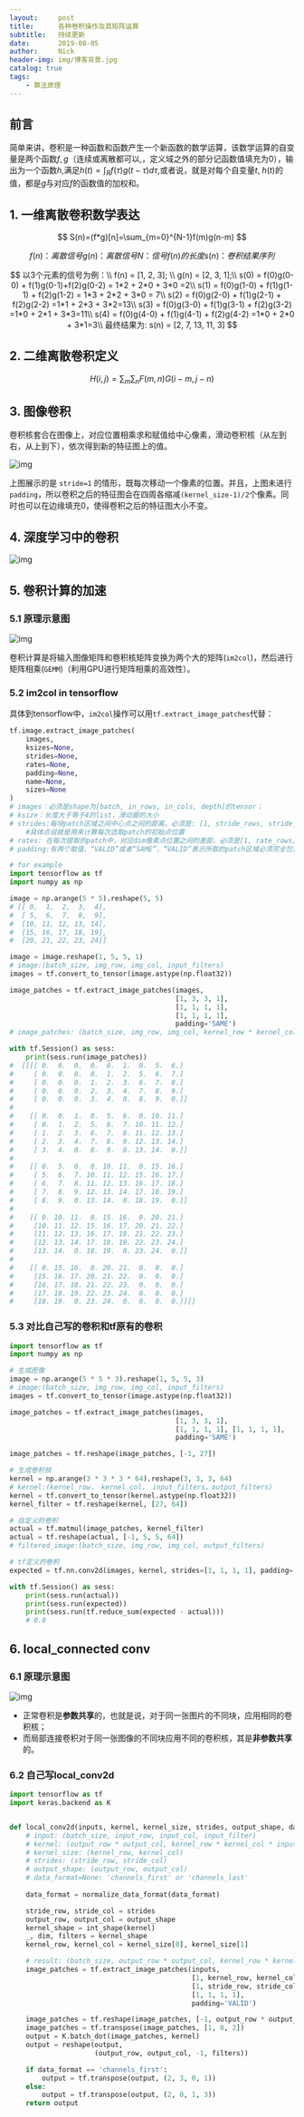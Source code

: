 ```yaml
---
layout:     post
title:      各种卷积操作及其矩阵运算
subtitle:   持续更新
date:       2019-08-05
author:     Nick
header-img: img/博客背景.jpg
catalog: true
tags:
    - 算法原理
---
```


## 前言

简单来讲，卷积是一种函数和函数产生一个新函数的数学运算，该数学运算的自变量是两个函数$f, g$（连续或离散都可以,，定义域之外的部分记函数值填充为0），输出为一个函数$h$,满足$h(t)=\int_{R}{f(\tau)g(t-\tau)d\tau}$,或者说，就是对每个自变量$t$, $h(t)$的值，都是$g$与对应$f$的函数值的加权和。

## 1. 一维离散卷积数学表达

$$
S(n)=(f*g)[n]=\sum_{m=0}^{N-1}f(m)g(n-m)
$$

$$
f(n)：离散信号   
g(n)：离散信号   
N：信号f(n)的长度   
s(n)：卷积结果序列   
$$

$$
以3个元素的信号为例：\\
f(n) = [1, 2, 3]; \\
g(n) = [2, 3, 1];\\
s(0) = f(0)g(0-0) + f(1)g(0-1)+f(2)g(0-2) = 1*2 + 2*0 + 3*0 =2\\
s(1) = f(0)g(1-0) + f(1)g(1-1) + f(2)g(1-2) = 1*3 + 2*2 + 3*0 = 7\\
s(2) = f(0)g(2-0) + f(1)g(2-1) + f(2)g(2-2) =1*1 + 2*3 + 3*2=13\\
s(3) = f(0)g(3-0) + f(1)g(3-1) + f(2)g(3-2) =1*0 + 2*1 + 3*3=11\\
s(4) = f(0)g(4-0) + f(1)g(4-1) + f(2)g(4-2) =1*0 + 2*0 + 3*1=3\\
最终结果为: s(n) = [2, 7, 13, 11, 3]
$$

## 2.  二维离散卷积定义

$$
H(i, j)=\sum_{m}\sum_{n}F(m, n)G(i-m, j-n)
$$

## 3.  图像卷积

卷积核套合在图像上，对应位置相乘求和赋值给中心像素，滑动卷积核（从左到右，从上到下），依次得到新的特征图上的值。

![img](/img/2019-08-05-1.gif)

上图展示的是 `stride=1` 的情形，既每次移动一个像素的位置。并且，上图未进行`padding`，所以卷积之后的特征图会在四周各缩减`(kernel_size-1)/2`个像素。同时也可以在边缘填充0，使得卷积之后的特征图大小不变。

## 4. 深度学习中的卷积

![img](/img/2019-08-05-2.png)

## 5. 卷积计算的加速

### 5.1 原理示意图

![img](/img/2019-08-05-3.png)

卷积计算是将输入图像矩阵和卷积核矩阵变换为两个大的矩阵(`im2col`)，然后进行矩阵相乘(`GEMM`)（利用GPU进行矩阵相乘的高效性）。

### 5.2 **im2col** in tensorflow

具体到tensorflow中，`im2col`操作可以用`tf.extract_image_patches`代替：

```python
tf.image.extract_image_patches(
    images,
    ksizes=None,
    strides=None,
    rates=None,
    padding=None,
    name=None,
    sizes=None
)
# images：必须是shape为[batch, in_rows, in_cols, depth]的tensor；
# ksize：长度大于等于4的list，滑动窗的大小
# strides:每块patch区域之间中心点之间的距离，必须是: [1, stride_rows, stride_cols, 1].
    #具体点说就是用来计算每次选取patch的初始点位置
# rates: 在每次提取的patch中，对应dim像素点位置之间的差距，必须是[1, rate_rows, rate_cols, 1]；「或者理解为 提取出来的每个框里面的像素不是都选择的 根据rate的不同 隔几个选一个 默认是1也就是的都选择 若为2 那么就是隔一个来选择」
# padding:有两个取值，“VALID”或者“SAME”，“VALID”表示所取的patch区域必须完全包含在原始图像中."SAME"表示可以取超出原始图像的部分，这一部分进行0填充。
```

```python
# for example
import tensorflow as tf
import numpy as np

image = np.arange(5 * 5).reshape(5, 5)
# [[ 0,  1,  2,  3,  4],
#  [ 5,  6,  7,  8,  9],
#  [10, 11, 12, 13, 14],
#  [15, 16, 17, 18, 19],
#  [20, 21, 22, 23, 24]]

image = image.reshape(1, 5, 5, 1) 
# image:(batch_size, img_row, img_col, input_filters)
images = tf.convert_to_tensor(image.astype(np.float32))

image_patches = tf.extract_image_patches(images,
                                         [1, 3, 3, 1],
                                         [1, 1, 1, 1],
                                         [1, 1, 1, 1],
                                         padding='SAME')
# image_patches: (batch_size, img_row, img_col, kernel_row * kernel_col * input_filters)

with tf.Session() as sess:
    print(sess.run(image_patches))
#  [[[[ 0.  0.  0.  0.  0.  1.  0.  5.  6.]
#     [ 0.  0.  0.  0.  1.  2.  5.  6.  7.]
#     [ 0.  0.  0.  1.  2.  3.  6.  7.  8.]
#     [ 0.  0.  0.  2.  3.  4.  7.  8.  9.]
#     [ 0.  0.  0.  3.  4.  0.  8.  9.  0.]]
#
#    [[ 0.  0.  1.  0.  5.  6.  0. 10. 11.]
#     [ 0.  1.  2.  5.  6.  7. 10. 11. 12.]
#     [ 1.  2.  3.  6.  7.  8. 11. 12. 13.]
#     [ 2.  3.  4.  7.  8.  9. 12. 13. 14.]
#     [ 3.  4.  0.  8.  9.  0. 13. 14.  0.]]
#
#    [[ 0.  5.  6.  0. 10. 11.  0. 15. 16.]
#     [ 5.  6.  7. 10. 11. 12. 15. 16. 17.]
#     [ 6.  7.  8. 11. 12. 13. 16. 17. 18.]
#     [ 7.  8.  9. 12. 13. 14. 17. 18. 19.]
#     [ 8.  9.  0. 13. 14.  0. 18. 19.  0.]]
#
#    [[ 0. 10. 11.  0. 15. 16.  0. 20. 21.]
#     [10. 11. 12. 15. 16. 17. 20. 21. 22.]
#     [11. 12. 13. 16. 17. 18. 21. 22. 23.]
#     [12. 13. 14. 17. 18. 19. 22. 23. 24.]
#     [13. 14.  0. 18. 19.  0. 23. 24.  0.]]
#
#    [[ 0. 15. 16.  0. 20. 21.  0.  0.  0.]
#     [15. 16. 17. 20. 21. 22.  0.  0.  0.]
#     [16. 17. 18. 21. 22. 23.  0.  0.  0.]
#     [17. 18. 19. 22. 23. 24.  0.  0.  0.]
#     [18. 19.  0. 23. 24.  0.  0.  0.  0.]]]]
```

### 5.3 对比自己写的卷积和tf原有的卷积

```python
import tensorflow as tf
import numpy as np

# 生成图像
image = np.arange(5 * 5 * 3).reshape(1, 5, 5, 3)
# image:(batch_size, img_row, img_col, input_filters)
images = tf.convert_to_tensor(image.astype(np.float32))

image_patches = tf.extract_image_patches(images,
                                         [1, 3, 3, 1],
                                         [1, 1, 1, 1], [1, 1, 1, 1],
                                         padding='SAME')

image_patches = tf.reshape(image_patches, [-1, 27])

# 生成卷积核
kernel = np.arange(3 * 3 * 3 * 64).reshape(3, 3, 3, 64)
# kernel:(kernel_row， kernel_col， input_filters，output_filters)
kernel = tf.convert_to_tensor(kernel.astype(np.float32))
kernel_filter = tf.reshape(kernel, [27, 64])

# 自定义的卷积
actual = tf.matmul(image_patches, kernel_filter)
actual = tf.reshape(actual, [-1, 5, 5, 64])
# filtered_image:(batch_size, img_row, img_col, output_filters)

# tf定义的卷积
expected = tf.nn.conv2d(images, kernel, strides=[1, 1, 1, 1], padding='SAME')

with tf.Session() as sess:
    print(sess.run(actual))
    print(sess.run(expected))
    print(sess.run(tf.reduce_sum(expected - actual)))
    # 0.0
```

## 6. local_connected conv

### 6.1 原理示意图

![img](/img/2019-08-05-4.png)

* 正常卷积是**参数共享**的，也就是说，对于同一张图片的不同块，应用相同的卷积核；
* 而局部连接卷积对于同一张图像的不同块应用不同的卷积核，其是**非参数共享**的。

### 6.2 自己写local_conv2d

```python
import tensorflow as tf
import keras.backend as K


def local_conv2d(inputs, kernel, kernel_size, strides, output_shape, data_format=None):
    # input: (batch_size, input_row, input_col, input_filter)
    # kernel: (output_row * output_col, kernel_row * kernel_col * input_filter, output_filters)
    # kernel_size: (kernel_row, kernel_col)
    # strides: (stride_row, stride_col)
    # output_shape: (output_row, output_col)
    # data_format=None: 'channels_first' or 'channels_last'
    
    data_format = normalize_data_format(data_format)

    stride_row, stride_col = strides
    output_row, output_col = output_shape
    kernel_shape = int_shape(kernel)
    _, dim, filters = kernel_shape
    kernel_row, kernel_col = kernel_size[0], kernel_size[1]

    # result: (batch_size, output_row * output_col, kernel_row * kernel_col * input_filter)
    image_patches = tf.extract_image_patches(inputs,
                                             [1, kernel_row, kernel_col, 1],
                                             [1, stride_row, stride_col, 1],
                                             [1, 1, 1, 1],
                                             padding='VALID')

    image_patches = tf.reshape(image_patches, [-1, output_row * output_col, dim])
    image_patches = tf.transpose(image_patches, [1, 0, 2])
    output = K.batch_dot(image_patches, kernel)
    output = reshape(output,
                     (output_row, output_col, -1, filters))

    if data_format == 'channels_first':
        output = tf.transpose(output, (2, 3, 0, 1))
    else:
        output = tf.transpose(output, (2, 0, 1, 3))
    return output
```



















